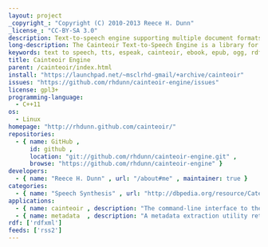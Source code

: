 ```yaml
---
layout: project
_copyright_: "Copyright (C) 2010-2013 Reece H. Dunn"
_license_: "CC-BY-SA 3.0"
description: Text-to-speech engine supporting multiple document formats.
long-description: The Cainteoir Text-to-Speech Engine is a library for reading and recording different document formats (such as ePub and HTML) to various audio output formats (such as PulseAudio, WAV and OGG/Vorbis) using text-to-speech synthesis.
keywords: text to speech, tts, espeak, cainteoir, ebook, epub, ogg, rdf, metadata
title: Cainteoir Engine
parent: /cainteoir/index.html
install: "https://launchpad.net/~msclrhd-gmail/+archive/cainteoir"
issues: "https://github.com/rhdunn/cainteoir-engine/issues"
license: gpl3+
programming-language:
  - C++11
os:
  - Linux
homepage: "http://rhdunn.github.com/cainteoir/"
repositories:
  - { name: GitHub ,
      id: github ,
      location: "git://github.com/rhdunn/cainteoir-engine.git" ,
      browse: "https://github.com/rhdunn/cainteoir-engine" }
developers:
  - { name: "Reece H. Dunn" , url: "/about#me" , maintainer: true }
categories:
  - { name: "Speech Synthesis" , url: "http://dbpedia.org/resource/Category:Speech_synthesis" }
applications:
  - { name: cainteoir , description: "The command-line interface to the Cainteoir Text-to-Speech program." }
  - { name: metadata  , description: "A metadata extraction utility returning RDF metadata for supported document formats." }
rdf: ['rdfxml']
feeds: ['rss2']
---
```

